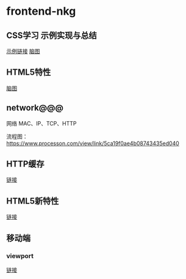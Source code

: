 # frontend-nkg

## CSS学习 示例实现与总结

[示例链接](http://47.105.155.183)
[脑图](https://www.processon.com/view/link/5c5e44e0e4b0fa03ceaed3ad)

## HTML5特性

[脑图](https://www.processon.com/view/link/5cc46bcbe4b08b66b9bd95de)

## network@@@
网络 MAC、IP、TCP、HTTP

流程图：https://www.processon.com/view/link/5ca19f0ae4b08743435ed040

## HTTP缓存
[链接](https://www.processon.com/view/link/5cda8729e4b003096ddc7b62)

## HTML5新特性
[链接](https://www.processon.com/view/link/5cc46bcbe4b08b66b9bd95de)

## 移动端
### viewport
[链接](https://www.processon.com/view/link/5ce20911e4b05071d486a50b)
##
##

